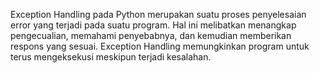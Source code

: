 Exception Handling pada Python merupakan suatu proses penyelesaian error yang terjadi pada suatu program. Hal ini melibatkan menangkap pengecualian, memahami penyebabnya, dan kemudian memberikan respons yang sesuai. Exception Handling memungkinkan program untuk terus mengeksekusi meskipun terjadi kesalahan.